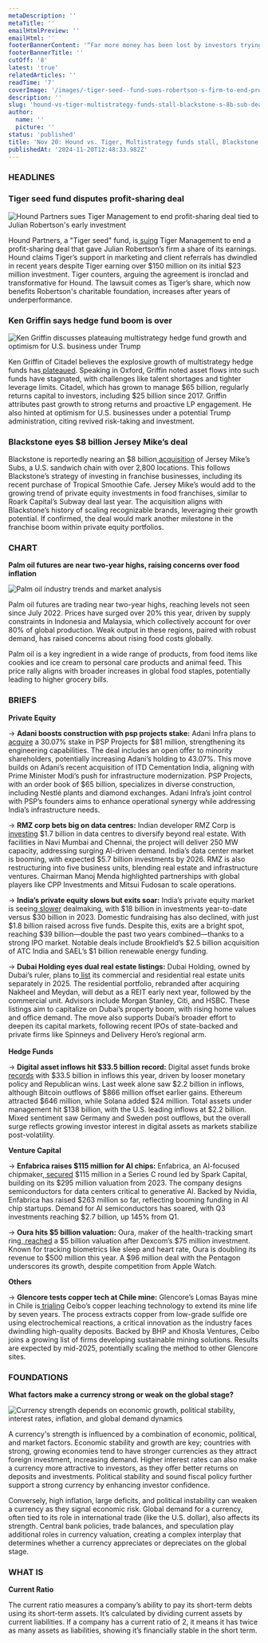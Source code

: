 ```yaml
---
metaDescription: ''
metaTitle: ''
emailHtmlPreview: ''
emailHtml: ''
footerBannerContent: '“Far more money has been lost by investors trying to anticipate corrections, than lost in the corrections themselves.” - Peter Lynch'
footerBannerTitle: ''
cutOff: '8'
latest: 'true'
relatedArticles: ''
readTime: '7'
coverImage: '/images/-tiger-seed--fund-sues-robertson-s-firm-to-end-profit-sharing-I4MT.webp'
description: ''
slug: 'hound-vs-tiger-multistrategy-funds-stall-blackstone-s-8b-sub-deal'
author:
  name: ''
  picture: ''
status: 'published'
title: 'Nov 20: Hound vs. Tiger, Multistrategy funds stall, Blackstone''s $8B sub deal'
publishedAt: '2024-11-20T12:48:33.982Z'
---
```


### HEADLINES

### Tiger seed fund disputes profit-sharing deal

![Hound Partners sues Tiger Management to end profit-sharing deal tied to Julian Robertson's early investment](/images/-tiger-seed--fund-sues-robertson-s-firm-to-end-profit-sharing-AwOD.webp)

Hound Partners, a "Tiger seed" fund, is[ suing](https://www.bnnbloomberg.ca/business/company-news/2024/11/19/tiger-seed-fund-sues-robertsons-firm-to-end-profit-sharing/) Tiger Management to end a profit-sharing deal that gave Julian Robertson’s firm a share of its earnings. Hound claims Tiger’s support in marketing and client referrals has dwindled in recent years despite Tiger earning over $150 million on its initial $23 million investment. Tiger counters, arguing the agreement is ironclad and transformative for Hound. The lawsuit comes as Tiger’s share, which now benefits Robertson's charitable foundation, increases after years of underperformance.

### Ken Griffin says hedge fund boom is over

![Ken Griffin discusses plateauing multistrategy hedge fund growth and optimism for U.S. business under Trump](/images/citadel-s-ken-griffin-says-multistrategy-hedge-fund-boom-is-over--1--Q1ND.webp)

Ken Griffin of Citadel believes the explosive growth of multistrategy hedge funds has[ plateaued](https://www.bloomberg.com/news/articles/2024-11-19/citadel-s-ken-griffin-says-multistrategy-hedge-fund-boom-is-over?embedded-checkout=true). Speaking in Oxford, Griffin noted asset flows into such funds have stagnated, with challenges like talent shortages and tighter leverage limits. Citadel, which has grown to manage $65 billion, regularly returns capital to investors, including $25 billion since 2017. Griffin attributes past growth to strong returns and proactive LP engagement. He also hinted at optimism for U.S. businesses under a potential Trump administration, citing revived risk-taking and investment.

### Blackstone eyes $8 billion Jersey Mike’s deal

Blackstone is reportedly nearing an $8 billion[ acquisition](https://www.privateequitywire.co.uk/blackstone-closing-in-on-8bn-deal-for-jersey-mikes-subs/) of Jersey Mike’s Subs, a U.S. sandwich chain with over 2,800 locations. This follows Blackstone’s strategy of investing in franchise businesses, including its recent purchase of Tropical Smoothie Cafe. Jersey Mike’s would add to the growing trend of private equity investments in food franchises, similar to Roark Capital’s Subway deal last year. The acquisition aligns with Blackstone’s history of scaling recognizable brands, leveraging their growth potential. If confirmed, the deal would mark another milestone in the franchise boom within private equity portfolios.

### CHART

**Palm oil futures are near two-year highs, raising concerns over food inflation**

![Palm oil industry trends and market analysis](/images/palm-oil--1--Y0OT.webp)

Palm oil futures are trading near two-year highs, reaching levels not seen since July 2022. Prices have surged over 20% this year, driven by supply constraints in Indonesia and Malaysia, which collectively account for over 80% of global production. Weak output in these regions, paired with robust demand, has raised concerns about rising food costs globally.

Palm oil is a key ingredient in a wide range of products, from food items like cookies and ice cream to personal care products and animal feed. This price rally aligns with broader increases in global food staples, potentially leading to higher grocery bills.

### BRIEFS

**Private Equity**

→ **Adani boosts construction with psp projects stake:** Adani Infra plans to[ acquire](https://www.bnnbloomberg.ca/business/company-news/2024/11/20/adani-to-buy-psp-stake-to-boost-construction-arm/#:~:text=The%20Adani%20unit%20will%20pay,according%20to%20a%20separate%20filing.) a 30.07% stake in PSP Projects for $81 million, strengthening its engineering capabilities. The deal includes an open offer to minority shareholders, potentially increasing Adani’s holding to 43.07%. This move builds on Adani’s recent acquisition of ITD Cementation India, aligning with Prime Minister Modi’s push for infrastructure modernization. PSP Projects, with an order book of $65 billion, specializes in diverse construction, including Nestlé plants and diamond exchanges. Adani Infra’s joint control with PSP’s founders aims to enhance operational synergy while addressing India’s infrastructure needs.

→ **RMZ corp bets big on data centres:** Indian developer RMZ Corp is[ investing](https://www.bnnbloomberg.ca/business/company-news/2024/11/19/indian-private-realtor-rmz-bets-17-billion-on-data-center-boom/) $1.7 billion in data centres to diversify beyond real estate. With facilities in Navi Mumbai and Chennai, the project will deliver 250 MW capacity, addressing surging AI-driven demand. India’s data center market is booming, with expected $5.7 billion investments by 2026. RMZ is also restructuring into five business units, blending real estate and infrastructure ventures. Chairman Manoj Menda highlighted partnerships with global players like CPP Investments and Mitsui Fudosan to scale operations.

→ **India’s private equity slows but exits soar:** India’s private equity market is seeing[ slower](https://pitchbook.com/news/articles/pe-investment-in-india-loses-momentum#:~:text=PE%20deal%20momentum%20slows%20in%20India&text=This%20year%2C%20PitchBook%20recorded%20just,25%20recorded%20closes%20in%202022.) dealmaking, with $18 billion in investments year-to-date versus $30 billion in 2023. Domestic fundraising has also declined, with just $1.8 billion raised across five funds. Despite this, exits are a bright spot, reaching $39 billion—double the past two years combined—thanks to a strong IPO market. Notable deals include Brookfield’s $2.5 billion acquisition of ATC India and SAEL’s $1 billion renewable energy funding.

→ **Dubai Holding eyes dual real estate listings:** Dubai Holding, owned by Dubai’s ruler, plans to[ list](https://www.bnnbloomberg.ca/business/company-news/2024/11/19/dubai-rulers-firm-said-to-eye-two-real-estate-listings-in-2025/) its commercial and residential real estate units separately in 2025. The residential portfolio, rebranded after acquiring Nakheel and Meydan, will debut as a REIT early next year, followed by the commercial unit. Advisors include Morgan Stanley, Citi, and HSBC. These listings aim to capitalize on Dubai’s property boom, with rising home values and office demand. The move also supports Dubai’s broader effort to deepen its capital markets, following recent IPOs of state-backed and private firms like Spinneys and Delivery Hero’s regional arm.\
\
**Hedge Funds**

→ **Digital asset inflows hit $33.5 billion record:** Digital asset funds broke[ records](https://www.hedgeweek.com/digital-assets-funds-ytd-inflows-break-33-5bn/) with $33.5 billion in inflows this year, driven by looser monetary policy and Republican wins. Last week alone saw $2.2 billion in inflows, although Bitcoin outflows of $866 million offset earlier gains. Ethereum attracted $646 million, while Solana added $24 million. Total assets under management hit $138 billion, with the U.S. leading inflows at $2.2 billion. Mixed sentiment saw Germany and Sweden post outflows, but the overall surge reflects growing investor interest in digital assets as markets stabilize post-volatility.

**Venture Capital**

→ **Enfabrica raises $115 million for AI chips:** Enfabrica, an AI-focused chipmaker,[ secured](https://pitchbook.com/news/articles/nvidia-backed-ai-chipmaker-enfabrica-raises-115m-series-c) $115 million in a Series C round led by Spark Capital, building on its $295 million valuation from 2023. The company designs semiconductors for data centers critical to generative AI. Backed by Nvidia, Enfabrica has raised $263 million so far, reflecting booming funding in AI chip startups. Demand for AI semiconductors has soared, with Q3 investments reaching $2.7 billion, up 145% from Q1.

→ **Oura hits $5 billion valuation:** Oura, maker of the health-tracking smart ring,[ reached](https://pitchbook.com/news/articles/oura-ring-health-wearable-vc-deal-valuation) a $5 billion valuation after Dexcom’s $75 million investment. Known for tracking biometrics like sleep and heart rate, Oura is doubling its revenue to $500 million this year. A $96 million deal with the Pentagon underscores its growth, despite competition from Apple Watch.

**Others**

→ **Glencore tests copper tech at Chile mine:** Glencore’s Lomas Bayas mine in Chile is[ trialing](https://www.bnnbloomberg.ca/investing/2024/11/19/glencore-strikes-deal-to-test-copper-technology-at-chilean-mine/) Ceibo’s copper leaching technology to extend its mine life by seven years. The process extracts copper from low-grade sulfide ore using electrochemical reactions, a critical innovation as the industry faces dwindling high-quality deposits. Backed by BHP and Khosla Ventures, Ceibo joins a growing list of firms developing sustainable mining solutions. Results are expected by mid-2025, potentially scaling the method to other Glencore sites.

### FOUNDATIONS

**What factors make a currency strong or weak on the global stage?**

![Currency strength depends on economic growth, political stability, interest rates, inflation, and global demand dynamics](/images/-tiger-seed--fund-sues-robertson-s-firm-to-end-profit-sharing-I4Nj.webp)

A currency's strength is influenced by a combination of economic, political, and market factors. Economic stability and growth are key; countries with strong, growing economies tend to have stronger currencies as they attract foreign investment, increasing demand. Higher interest rates can also make a currency more attractive to investors, as they offer better returns on deposits and investments. Political stability and sound fiscal policy further support a strong currency by enhancing investor confidence.

Conversely, high inflation, large deficits, and political instability can weaken a currency as they signal economic risk. Global demand for a currency, often tied to its role in international trade (like the U.S. dollar), also affects its strength. Central bank policies, trade balances, and speculation play additional roles in currency valuation, creating a complex interplay that determines whether a currency appreciates or depreciates on the global stage.

### WHAT IS

**Current Ratio**

The current ratio measures a company’s ability to pay its short-term debts using its short-term assets. It’s calculated by dividing current assets by current liabilities. If a company has a current ratio of 2, it means it has twice as many assets as liabilities, showing it’s financially stable in the short term.